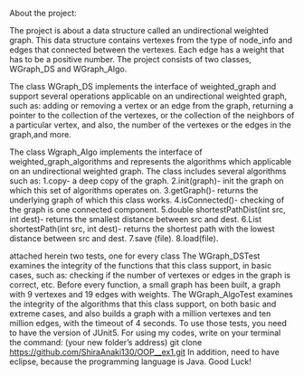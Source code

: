 About the project:

The project is about a data structure called an undirectional weighted graph.
This data structure contains vertexes from the type of node_info and edges that 
connected between the vertexes. Each edge has a weight that has to be a positive number.
The project consists of two classes, WGraph_DS and WGraph_Algo.

The class WGraph_DS implements the interface of weighted_graph and 
support several operations applicable on an undirectional weighted graph, such as: 
adding or removing a vertex or an edge from the graph, returning a pointer to the collection of the vertexes, 
or the collection of the neighbors of a particular vertex, and also, the number of the vertexes 
or the edges in the graph,and more.

The class Wgraph_Algo implements the interface of weighted_graph_algorithms and represents the algorithms 
which applicable on an undirectional weighted graph. The class includes several algorithms such as:
1.copy- a deep copy of the graph.
2.init(graph)- init the graph on which this set of algorithms operates on.
3.getGraph()- returns the underlying graph of which this class works.
4.isConnected()- checking of the graph is one connected component.
5.double shortestPathDist(int src, int dest)- returns the smallest distance between src and dest.
6.List shortestPath(int src, int dest)- returns the shortest path with the lowest distance 
between src and dest.
7.save (file).
8.load(file).

attached herein two tests, one for every class
The WGraph_DSTest examines the integrity of the functions that this class support, in basic cases, such as: 
checking if the number of vertexes or edges in the graph is correct, etc. Before every function,
 a small graph has been built, a graph with 9 vertexes and 19 edges with weights.
The WGraph_AlgoTest examines the integrity of the algorithms that this class support, 
on both basic and extreme cases, and also builds a graph with a million vertexes and ten million edges, 
with the timeout of 4 seconds.
To use those tests, you need to have the version of JUnit5. 
For using my codes, write on your terminal the command:
(your new folder’s address) git clone https://github.com/ShiraAnaki130/OOP__ex1.git
In addition, need to have eclipse, because the programming language is Java.
 Good Luck!
